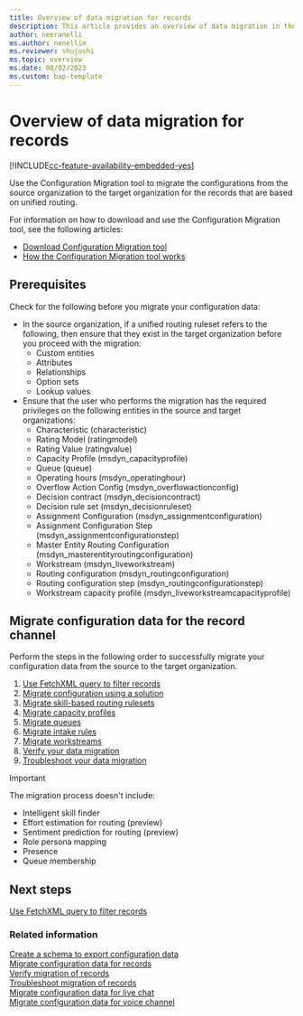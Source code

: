 ```yaml
---
title: Overview of data migration for records
description: This article provides an overview of data migration in the records channel in Omnichannel for Customer Service.
author: neeranelli
ms.author: nenellim
ms.reviewer: shujoshi
ms.topic: overview
ms.date: 08/02/2023
ms.custom: bap-template
---
```


# Overview of data migration for records

[!INCLUDE[cc-feature-availability-embedded-yes](../../includes/cc-feature-availability-embedded-yes.md)]


Use the Configuration Migration tool to migrate the configurations from the source organization to the target organization for the records that are based on unified routing.

For information on how to download and use the Configuration Migration tool, see the following articles:

- [Download Configuration Migration tool](/powerapps/developer/data-platform/download-tools-nuget)
- [How the Configuration Migration tool works](/power-platform/admin/manage-configuration-data)

## Prerequisites

Check for the following before you migrate your configuration data:

- In the source organization, if a unified routing ruleset refers to the following, then ensure that they exist in the target organization before you proceed with the migration:
  - Custom entities
  - Attributes
  - Relationships
  - Option sets
  - Lookup values
- Ensure that the user who performs the migration has the required privileges on the following entities in the source and target organizations:
  - Characteristic (characteristic)
  - Rating Model (ratingmodel)
  - Rating Value (ratingvalue)
  - Capacity Profile (msdyn_capacityprofile)
  - Queue (queue)
  - Operating hours (msdyn_operatinghour)
  - Overflow Action Config (msdyn_overflowactionconfig)
  - Decision contract (msdyn_decisioncontract)
  - Decision rule set (msdyn_decisionruleset)
  - Assignment Configuration (msdyn_assignmentconfiguration)
  - Assignment Configuration Step (msdyn_assignmentconfigurationstep)
  - Master Entity Routing Configuration (msdyn_masterentityroutingconfiguration)
  - Workstream (msdyn_liveworkstream)
  - Routing configuration (msdyn_routingconfiguration)
  - Routing configuration step (msdyn_routingconfigurationstep)
  - Workstream capacity profile (msdyn_liveworkstreamcapacityprofile)

## Migrate configuration data for the record channel

Perform the steps in the following order to successfully migrate your configuration data from the source to the target organization. 

1. [Use FetchXML query to filter records](use-fetchxml-filter-records.md)
1. [Migrate configuration using a solution](migrate-config-data-for-records.md#migrate-configuration-using-a-solution)
1. [Migrate skill-based routing rulesets](migrate-config-data-for-records.md#migrate-configuration-for-skill-based-routing-rulesets)
1. [Migrate capacity profiles](migrate-config-data-for-records.md#migrate-configuration-for-capacity-profiles)
1. [Migrate queues](migrate-config-data-for-records.md#migrate-configuration-for-record-queues)
1. [Migrate intake rules](migrate-config-data-for-records.md#migrate-configuration-for-intake-rules-for-record-routing)
1. [Migrate workstreams](migrate-config-data-for-records.md#migrate-configuration-for-record-workstreams)
1. [Verify your data migration](migrate-config-data-verify.md)
1. [Troubleshoot your data migration](migrate-config-data-troubleshoot.md)

> [!IMPORTANT]
> The migration process doesn't include:
>
> - Intelligent skill finder
> - Effort estimation for routing (preview)
> - Sentiment prediction for routing (preview)
> - Role persona mapping
> - Presence
> - Queue membership


## Next steps

[Use FetchXML query to filter records](use-fetchxml-filter-records.md)  


### Related information

[Create a schema to export configuration data](/power-platform/admin/create-schema-export-configuration-data)  
[Migrate configuration data for records](migrate-config-data-for-records.md)  
[Verify migration of records](migrate-config-data-verify.md)  
[Troubleshoot migration of records](migrate-config-data-troubleshoot.md)  
[Migrate configuration data for live chat](migrate-config-data-for-live-chat.md)  
[Migrate configuration data for voice channel](migrate-config-data-for-voice-channel.md)   
